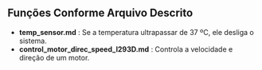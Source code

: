 ## Funções Conforme Arquivo Descrito



- **temp_sensor.md** : Se a temperatura ultrapassar de 37 ºC, ele desliga o sistema.
- **control_motor_direc_speed_l293D.md** : Controla a velocidade e direção de um motor.

  

  
